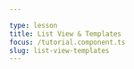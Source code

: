 ```yaml
---

type: lesson  
title: List View & Templates
focus: /tutorial.component.ts  
slug: list-view-templates
---
```



